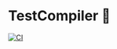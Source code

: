 # TestCompiler 🚗

[![CI](https://github.com/wookay/TestCompiler.jl/actions/workflows/actions.yml/badge.svg)](https://github.com/wookay/TestCompiler.jl/actions/workflows/actions.yml)

